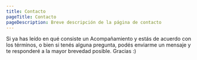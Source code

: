 ```yaml
---
title: Contacto
pageTitle: Contacto
pageDescription: Breve descripción de la página de contacto
---
```


Si ya has leído en qué consiste un Acompañamiento y estás de acuerdo con los términos, o bien si tenés alguna pregunta, podés enviarme un mensaje y te responderé a la mayor brevedad posible. Gracias :)